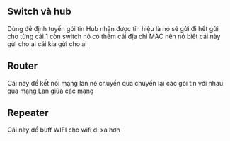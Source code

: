 ## Switch và hub
Dùng để định tuyến gói tin Hub nhận được tín hiệu là nó sẽ gửi đi hết gửi cho từng cái 1 còn switch nó có thêm cái địa chỉ MAC nên nó biết cái này gửi cho ai cái kia gửi cho ai

## Router
Cái này để kết nối mạng lan nè chuyển qua chuyển lại các gói tin với nhau qua mạng Lan giữa các mạng

## Repeater
Cái này để buff WIFI cho wifi đi xa hơn